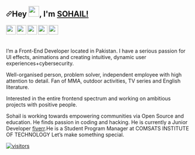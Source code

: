 <article class="markdown-body entry-content container-lg f5" itemprop="text"><h2 dir="auto"><a id="user-content-hey--im-kunal" class="anchor" aria-hidden="true" href="#hey--im-SOHAIL"><svg class="octicon octicon-link" viewBox="0 0 16 16" version="1.1" width="16" height="16" aria-hidden="true"><path fill-rule="evenodd" d="M7.775 3.275a.75.75 0 001.06 1.06l1.25-1.25a2 2 0 112.83 2.83l-2.5 2.5a2 2 0 01-2.83 0 .75.75 0 00-1.06 1.06 3.5 3.5 0 004.95 0l2.5-2.5a3.5 3.5 0 00-4.95-4.95l-1.25 1.25zm-4.69 9.64a2 2 0 010-2.83l2.5-2.5a2 2 0 012.83 0 .75.75 0 001.06-1.06 3.5 3.5 0 00-4.95 0l-2.5 2.5a3.5 3.5 0 004.95 4.95l1.25-1.25a.75.75 0 00-1.06-1.06l-1.25 1.25a2 2 0 01-2.83 0z"></path></svg></a>Hey <a target="_blank" rel="noopener noreferrer" href="https://github.com/TheDudeThatCode/TheDudeThatCode/blob/master/Assets/Hi.gif"><img src="https://github.com/TheDudeThatCode/TheDudeThatCode/raw/master/Assets/Hi.gif" width="29px" style="max-width: 100%;"></a>, I'm <a href="https://bio.link/kunalk" rel="nofollow">SOHAIL!</a></h2>
<a href="https://www.linkedin.com/in/sohail-sadiq-4320611a6/" rel="nofollow">
 
<a href="https://twitter.com/sohail3501" rel="nofollow">
  <img align="left" width="26px" src="https://camo.githubusercontent.com/a579ecf0b6e9928bb8671f86b378d8dc9447ce874cfa6be6ddc7450a6f2d7b0f/68747470733a2f2f6c6f676f646f776e6c6f61642e6f72672f77702d636f6e74656e742f75706c6f6164732f323031342f30392f747769747465722d6c6f676f2d362e706e67" data-canonical-src="https://logodownload.org/wp-content/uploads/2014/09/twitter-logo-6.png" style="max-width: 100%;">
</a>
<a href="mailto:ssohailssadiq@gmail.com">
  <img align="left" width="26px" src="https://camo.githubusercontent.com/898db73904e0e8df853ab6cb78b06b92295417dfd04cca73c3745e0b717455ad/68747470733a2f2f63646e2d69636f6e732d706e672e666c617469636f6e2e636f6d2f3531322f3238312f3238313736392e706e67" data-canonical-src="https://cdn-icons-png.flaticon.com/512/281/281769.png" style="max-width: 100%;">
</a>
<a href="https://www.youtube.com/channel/UCHfHkt5T9cNFpmeyFsM4etA" rel="nofollow">
  <img align="left" width="26px" src="https://camo.githubusercontent.com/9850c8b384d81160ae0c938699233a9756aa0296e630a13d3ea4269b80c9b721/68747470733a2f2f692e70696e696d672e636f6d2f6f726967696e616c732f34362f30322f63622f34363032636263313839363764613963316562613734353239303563643939622e706e67" data-canonical-src="https://i.pinimg.com/originals/46/02/cb/4602cbc18967da9c1eba7452905cd99b.png" style="max-width: 100%;">
</a>
<a href="https://www.facebook.com/0xsohail" rel="nofollow">
  <img align="left" width="26px" src="https://camo.githubusercontent.com/1733971dd4cbd0a50afddd9129ff189d9ae79c108eb1c75d31c2e8a10034bac8/68747470733a2f2f63646e2e686173686e6f64652e636f6d2f7265732f686173686e6f64652f696d6167652f75706c6f61642f76313631313930323437333338332f4344794175547937352e706e673f6175746f3d636f6d7072657373" data-canonical-src="https://cdn.hashnode.com/res/hashnode/image/upload/v1611902473383/CDyAuTy75.png?auto=compress" style="max-width: 100%;">
</a>
<a href="https://instagram.com/0xsohail?utm_medium=copy_link" rel="nofollow">
  <img align="left" width="26px" src="https://camo.githubusercontent.com/c675a744c9ed164d23975996597f0b75e65cf5094fddde41c24f6854c39a05a0/68747470733a2f2f75706c6f61642e77696b696d656469612e6f72672f77696b6970656469612f636f6d6d6f6e732f7468756d622f612f61352f496e7374616772616d5f69636f6e2e706e672f3130323470782d496e7374616772616d5f69636f6e2e706e67" data-canonical-src="https://upload.wikimedia.org/wikipedia/commons/thumb/a/a5/Instagram_icon.png/1024px-Instagram_icon.png" style="max-width: 100%;">
</a>
<br>
<br>
<p dir="auto"><a target="_blank" rel="noopener noreferrer" href="https://camo.githubusercontent.com/b4538f92df35bf84aa91954b7d4206788d8530998856adcde027729a99fb3395/68747470733a2f2f692e6962622e636f2f463338463231522f4c696e6b6564496e2e6a7067"><img src="https://camo.githubusercontent.com/b4538f92df35bf84aa91954b7d4206788d8530998856adcde027729a99fb3395/68747470733a2f2f692e6962622e636f2f463338463231522f4c696e6b6564496e2e6a7067" alt="" data-canonical-src="https://i.ibb.co/F38F21R/LinkedIn.jpg" style="max-width: 100%;"></a></p>
<p dir="auto">I’m a Front-End Developer located in Pakistan. I have a serious passion for UI effects, animations and creating intuitive, dynamic user experiences+cybersecurity.

Well-organised person, problem solver, independent employee with high attention to detail. Fan of MMA, outdoor activities, TV series and English literature.

Interested in the entire frontend spectrum and working on ambitious projects with positive people.


  Sohail is working towards empowering communities via Open Source and education. He finds passion in coding and hacking. He is currently a Junior Developer <a href="https://www.fiverr.com/" rel="nofollow">fiverr</a>.He is a Student Program Manager at COMSATS INSTITUTE OF TECHNOLOGY
  Let’s make something special.
  <p dir="auto"><a target="_blank" rel="noopener noreferrer" href="https://camo.githubusercontent.com/3065fb76a2db00b0e808477d8447ca67059d6470442c76aab6bf413bcbc3c6c8/68747470733a2f2f76697369746f722d62616467652e6c616f62692e6963752f62616467653f706167655f69643d6b756e616c2d6b757368776168612e6b756e616c2d6b75736877616861"><img src="https://camo.githubusercontent.com/3065fb76a2db00b0e808477d8447ca67059d6470442c76aab6bf413bcbc3c6c8/68747470733a2f2f76697369746f722d62616467652e6c616f62692e6963752f62616467653f706167655f69643d6b756e616c2d6b757368776168612e6b756e616c2d6b75736877616861" alt="visitors" data-canonical-src="https://visitor-badge.laobi.icu/badge?page_id=kunal-kushwaha.kunal-kushwaha" style="max-width: 100%;"></a></p>
</article>
